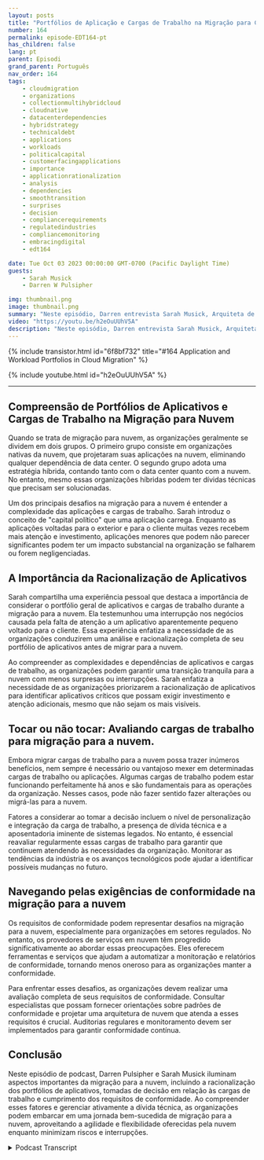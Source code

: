```yaml
---
layout: posts
title: "Portfólios de Aplicação e Cargas de Trabalho na Migração para Cloud"
number: 164
permalink: episode-EDT164-pt
has_children: false
lang: pt
parent: Episodi
grand_parent: Português
nav_order: 164
tags:
    - cloudmigration
    - organizations
    - collectionmultihybridcloud
    - cloudnative
    - datacenterdependencies
    - hybridstrategy
    - technicaldebt
    - applications
    - workloads
    - politicalcapital
    - customerfacingapplications
    - importance
    - applicationrationalization
    - analysis
    - dependencies
    - smoothtransition
    - surprises
    - decision
    - compliancerequirements
    - regulatedindustries
    - compliancemonitoring
    - embracingdigital
    - edt164

date: Tue Oct 03 2023 00:00:00 GMT-0700 (Pacific Daylight Time)
guests:
    - Sarah Musick
    - Darren W Pulsipher

img: thumbnail.png
image: thumbnail.png
summary: "Neste episódio, Darren entrevista Sarah Musick, Arquiteta de Soluções em Nuvem na Intel. Juntos, eles exploram o tema de portfólios de aplicações e cargas de trabalho na migração para a nuvem. Com a experiência de Sarah em consultoria e otimização na nuvem, ela traz insights valiosos para a discussão."
video: "https://youtu.be/h2eOuUUhV5A"
description: "Neste episódio, Darren entrevista Sarah Musick, Arquiteta de Soluções em Nuvem na Intel. Juntos, eles exploram o tema de portfólios de aplicações e cargas de trabalho na migração para a nuvem. Com a experiência de Sarah em consultoria e otimização na nuvem, ela traz insights valiosos para a discussão."
---
```


<div>
{% include transistor.html id="6f8bf732" title="#164 Application and Workload Portfolios in Cloud Migration" %}

{% include youtube.html id="h2eOuUUhV5A" %}
</div>

---

## Compreensão de Portfólios de Aplicativos e Cargas de Trabalho na Migração para Nuvem

Quando se trata de migração para nuvem, as organizações geralmente se dividem em dois grupos. O primeiro grupo consiste em organizações nativas da nuvem, que projetaram suas aplicações na nuvem, eliminando qualquer dependência de data center. O segundo grupo adota uma estratégia híbrida, contando tanto com o data center quanto com a nuvem. No entanto, mesmo essas organizações híbridas podem ter dívidas técnicas que precisam ser solucionadas.

Um dos principais desafios na migração para a nuvem é entender a complexidade das aplicações e cargas de trabalho. Sarah introduz o conceito de "capital político" que uma aplicação carrega. Enquanto as aplicações voltadas para o exterior e para o cliente muitas vezes recebem mais atenção e investimento, aplicações menores que podem não parecer significantes podem ter um impacto substancial na organização se falharem ou forem negligenciadas.

## A Importância da Racionalização de Aplicativos

Sarah compartilha uma experiência pessoal que destaca a importância de considerar o portfólio geral de aplicativos e cargas de trabalho durante a migração para a nuvem. Ela testemunhou uma interrupção nos negócios causada pela falta de atenção a um aplicativo aparentemente pequeno voltado para o cliente. Essa experiência enfatiza a necessidade de as organizações conduzirem uma análise e racionalização completa de seu portfólio de aplicativos antes de migrar para a nuvem.

Ao compreender as complexidades e dependências de aplicativos e cargas de trabalho, as organizações podem garantir uma transição tranquila para a nuvem com menos surpresas ou interrupções. Sarah enfatiza a necessidade de as organizações priorizarem a racionalização de aplicativos para identificar aplicativos críticos que possam exigir investimento e atenção adicionais, mesmo que não sejam os mais visíveis.

## Tocar ou não tocar: Avaliando cargas de trabalho para migração para a nuvem.

Embora migrar cargas de trabalho para a nuvem possa trazer inúmeros benefícios, nem sempre é necessário ou vantajoso mexer em determinadas cargas de trabalho ou aplicações. Algumas cargas de trabalho podem estar funcionando perfeitamente há anos e são fundamentais para as operações da organização. Nesses casos, pode não fazer sentido fazer alterações ou migrá-las para a nuvem.

Fatores a considerar ao tomar a decisão incluem o nível de personalização e integração da carga de trabalho, a presença de dívida técnica e a aposentadoria iminente de sistemas legados. No entanto, é essencial reavaliar regularmente essas cargas de trabalho para garantir que continuem atendendo às necessidades da organização. Monitorar as tendências da indústria e os avanços tecnológicos pode ajudar a identificar possíveis mudanças no futuro.

## Navegando pelas exigências de conformidade na migração para a nuvem

Os requisitos de conformidade podem representar desafios na migração para a nuvem, especialmente para organizações em setores regulados. No entanto, os provedores de serviços em nuvem têm progredido significativamente ao abordar essas preocupações. Eles oferecem ferramentas e serviços que ajudam a automatizar a monitoração e relatórios de conformidade, tornando menos oneroso para as organizações manter a conformidade.

Para enfrentar esses desafios, as organizações devem realizar uma avaliação completa de seus requisitos de conformidade. Consultar especialistas que possam fornecer orientações sobre padrões de conformidade e projetar uma arquitetura de nuvem que atenda a esses requisitos é crucial. Auditorias regulares e monitoramento devem ser implementados para garantir conformidade contínua.

## Conclusão

Neste episódio de podcast, Darren Pulsipher e Sarah Musick iluminam aspectos importantes da migração para a nuvem, incluindo a racionalização dos portfólios de aplicativos, tomadas de decisão em relação às cargas de trabalho e cumprimento dos requisitos de conformidade. Ao compreender esses fatores e gerenciar ativamente a dívida técnica, as organizações podem embarcar em uma jornada bem-sucedida de migração para a nuvem, aproveitando a agilidade e flexibilidade oferecidas pela nuvem enquanto minimizam riscos e interrupções.



<details>
<summary> Podcast Transcript </summary>

<p></p>

</details>

